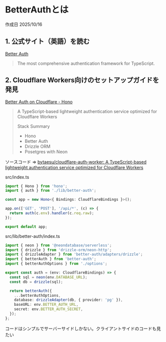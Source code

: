 # BetterAuthとは

作成日 2025/10/16

## 1. 公式サイト（英語）を読む

[Better Auth](https://www.better-auth.com/)

> The most comprehensive authentication framework for TypeScript.

## 2. Cloudflare Workers向けのセットアップガイドを発見

[Better Auth on Cloudflare - Hono](https://hono.dev/examples/better-auth-on-cloudflare)

> A TypeScript-based lightweight authentication service optimized for Cloudflare Workers
>
> Stack Summary
>
>- Hono
>- Better Auth
>- Drizzle ORM
>- Posetgres with Neon

ソースコード => [bytaesu/cloudflare-auth-worker: A TypeScript-based lightweight authentication service optimized for Cloudflare Workers](https://github.com/bytaesu/cloudflare-auth-worker)

src/index.ts

```typescript
import { Hono } from 'hono';
import { auth } from './lib/better-auth';

const app = new Hono<{ Bindings: CloudflareBindings }>();

app.on(['GET', 'POST'], '/api/*', (c) => {
  return auth(c.env).handler(c.req.raw);
});

export default app;
```

src/lib/better-auth/index.ts

```typescript
import { neon } from '@neondatabase/serverless';
import { drizzle } from 'drizzle-orm/neon-http';
import { drizzleAdapter } from 'better-auth/adapters/drizzle';
import { betterAuth } from 'better-auth';
import { betterAuthOptions } from './options';

export const auth = (env: CloudflareBindings) => {
  const sql = neon(env.DATABASE_URL);
  const db = drizzle(sql);

  return betterAuth({
    ...betterAuthOptions,
    database: drizzleAdapter(db, { provider: 'pg' }),
    baseURL: env.BETTER_AUTH_URL,
    secret: env.BETTER_AUTH_SECRET,
  });
};
```

コードはシンプルでサーバーサイドしかない。クライアントサイドのコードも見たい
